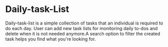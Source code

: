 # Daily-task-List
Daily-task-list is a simple collection of tasks that an individual is required to do each day.
User can add new task lists for monitoring daily to-dos and delete when it is not needed anymore.A search option to filter the created task helps you find what you're looking for.
